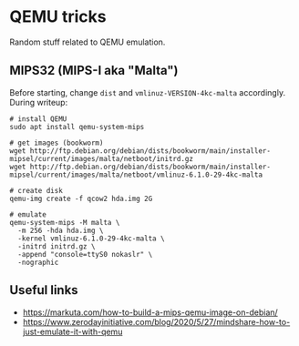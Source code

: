 # QEMU tricks
Random stuff related to QEMU emulation.


## MIPS32 (MIPS-I aka "Malta")
Before starting, change `dist` and `vmlinuz-VERSION-4kc-malta` accordingly. During writeup:
```
# install QEMU
sudo apt install qemu-system-mips

# get images (bookworm)
wget http://ftp.debian.org/debian/dists/bookworm/main/installer-mipsel/current/images/malta/netboot/initrd.gz
wget http://ftp.debian.org/debian/dists/bookworm/main/installer-mipsel/current/images/malta/netboot/vmlinuz-6.1.0-29-4kc-malta

# create disk
qemu-img create -f qcow2 hda.img 2G

# emulate
qemu-system-mips -M malta \
  -m 256 -hda hda.img \
  -kernel vmlinuz-6.1.0-29-4kc-malta \
  -initrd initrd.gz \
  -append "console=ttyS0 nokaslr" \
  -nographic
```

## Useful links
* https://markuta.com/how-to-build-a-mips-qemu-image-on-debian/
* https://www.zerodayinitiative.com/blog/2020/5/27/mindshare-how-to-just-emulate-it-with-qemu
